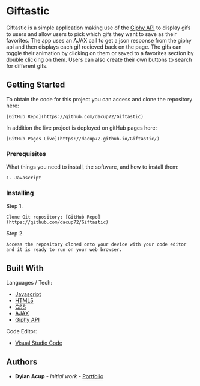 # Giftastic

Giftastic is a simple application making use of the [Giphy API](https://developers.giphy.com/) to display gifs to users and allow users to pick which gifs they want to save as their favorites.  The app uses an AJAX call to get a json response from the giphy api and then displays each gif recieved back on the page.  The gifs can toggle their animation by clicking on them or saved to a favorites section by double clicking on them.  Users can also create their own buttons to search for different gifs.

## Getting Started

To obtain the code for this project you can access and clone the repository here: 

```
[GitHub Repo](https://github.com/dacup72/Giftastic)

```

In addition the live project is deployed on gitHub pages here:

```
[GitHub Pages Live](https://dacup72.github.io/Giftastic/)
```

### Prerequisites

What things you need to install, the software, and how to install them:

```
1. Javascript
```

### Installing

Step 1.

```
Clone Git repository: [GitHub Repo](https://github.com/dacup72/Giftastic)
```

Step 2.

```
Access the repository cloned onto your device with your code editor and it is ready to run on your web browser.
```

## Built With

Languages / Tech: 
* [Javascript](https://www.javascript.com/)
* [HTML5](https://developer.mozilla.org/en-US/docs/Web/Guide/HTML/HTML5)
* [CSS](https://developer.mozilla.org/en-US/docs/Web/CSS)
* [AJAX](https://developer.mozilla.org/en-US/docs/Web/Guide/AJAX/Getting_Started)
* [Giphy API](https://developers.giphy.com/)

Code Editor: 
* [Visual Studio Code](https://code.visualstudio.com/)

## Authors

* **Dylan Acup** - *Initial work* - [Portfolio](https://dacup72.github.io/Dylan-Acup-Portfolio/)